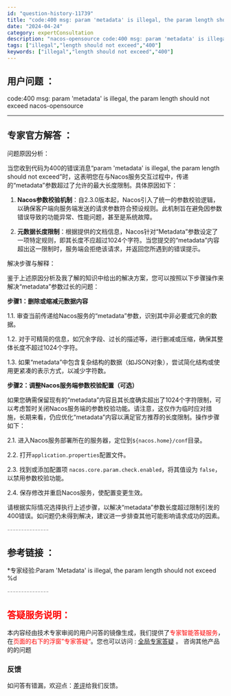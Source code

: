 ```yaml
---
id: "question-history-11739"
title: "code:400 msg: param 'metadata' is illegal, the param length should not exceed nacos-opensource"
date: "2024-04-24"
category: expertConsultation
description: "nacos-opensource code:400 msg: param 'metadata' is illegal, the param length should not exceed"
tags: ["illegal","length should not exceed","400"]
keywords: ["illegal","length should not exceed","400"]
---
```


## 用户问题 ： 
 code:400 msg: param 'metadata' is illegal, the param length should not exceed
 nacos-opensource 

---------------
## 专家官方解答 ：

问题原因分析：

当您收到代码为400的错误消息“param 'metadata' is illegal, the param length should not exceed”时，这表明您在与Nacos服务交互过程中，传递的“metadata”参数超过了允许的最大长度限制。具体原因如下：

1. **Nacos参数校验机制**：自2.3.0版本起，Nacos引入了统一的参数校验逻辑，以确保客户端向服务端发送的请求参数符合预设规则。此机制旨在避免因参数错误导致的功能异常、性能问题，甚至是系统故障。

2. **元数据长度限制**：根据提供的文档信息，Nacos针对“Metadata”参数设定了一项特定规则，即其长度不应超过1024个字符。当您提交的“metadata”内容超出这一限制时，服务端会拒绝该请求，并返回您所遇到的错误提示。

解决步骤与解释：

鉴于上述原因分析及我了解的知识中给出的解决方案，您可以按照以下步骤操作来解决“metadata”参数过长的问题：

**步骤1：删除或缩减元数据内容**

1.1. 审查当前传递给Nacos服务的“metadata”参数，识别其中非必要或冗余的数据。

1.2. 对于可精简的信息，如冗余字段、过长的描述等，进行删减或压缩，确保其整体长度不超过1024个字符。

1.3. 如果“metadata”中包含复杂结构的数据（如JSON对象），尝试简化结构或使用更紧凑的表示方式，以减少字符数。

**步骤2：调整Nacos服务端参数校验配置（可选）**

如果您确需保留现有的“metadata”内容且其长度确实超出了1024个字符限制，可以考虑暂时关闭Nacos服务端的参数校验功能。请注意，这仅作为临时应对措施，长期来看，仍应优化“metadata”内容以满足官方推荐的长度限制。操作步骤如下：

2.1. 进入Nacos服务部署所在的服务器，定位到`${nacos.home}/conf`目录。

2.2. 打开`application.properties`配置文件。

2.3. 找到或添加配置项 `nacos.core.param.check.enabled`，将其值设为 `false`，以禁用参数校验功能。

2.4. 保存修改并重启Nacos服务，使配置变更生效。

请根据实际情况选择执行上述步骤，以解决“metadata”参数长度超过限制引发的400错误。如问题仍未得到解决，建议进一步排查其他可能影响请求成功的因素。


<font color="#949494">---------------</font> 


## 参考链接 ：

*专家经验:Param 'Metadata' is illegal, the param length should not exceed %d 


 <font color="#949494">---------------</font> 
 


## <font color="#FF0000">答疑服务说明：</font> 

本内容经由技术专家审阅的用户问答的镜像生成，我们提供了<font color="#FF0000">专家智能答疑服务</font>，在<font color="#FF0000">页面的右下的浮窗”专家答疑“</font>。您也可以访问 : [全局专家答疑](https://opensource.alibaba.com/chatBot) 。 咨询其他产品的的问题

### 反馈
如问答有错漏，欢迎点：[差评](https://ai.nacos.io/user/feedbackByEnhancerGradePOJOID?enhancerGradePOJOId=11747)给我们反馈。
